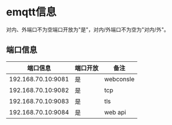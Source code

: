 # emqtt信息

对内、外端口不为空端口开放为"是"，对内/外端口不为空为"对内/外"。

## 端口信息
 | 端口信息           | 端口开放 | 备注      |
 | --                 | --       | --        |
 | 192.168.70.10:9081 | 是       | webconsle |
 | 192.168.70.10:9082 | 是       | tcp       |
 | 192.168.70.10:9083 | 是       | tls       |
 | 192.168.70.10:9084 | 是       | web api   |
